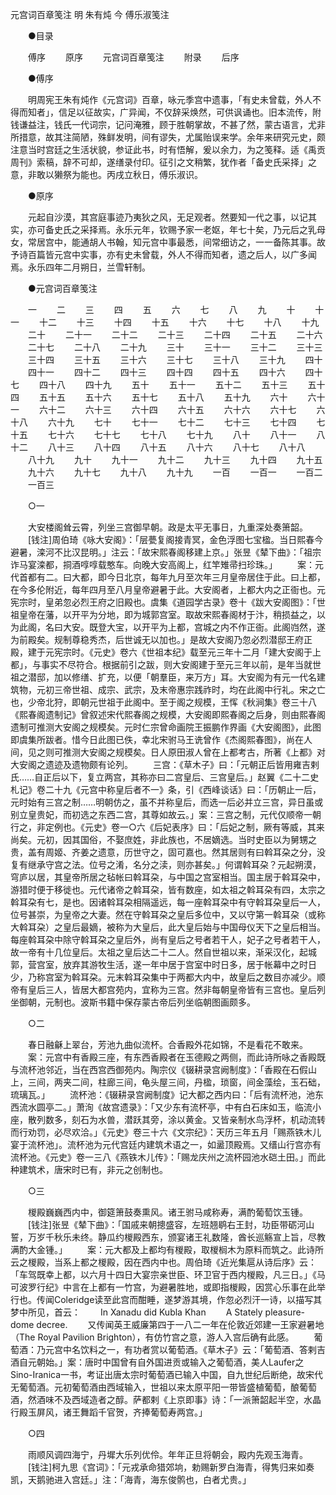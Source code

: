 <!-- { "loadSidebar": true } -->
元宫词百章笺注 明 朱有炖 今 傅乐淑笺注

　　●目录 

　　傅序 
　　原序 
　　元宫词百章笺注 
　　附录 
　　后序 

　　●傅序 

　　明周宪王朱有炖作《元宫词》百章，咏元季宫中遗事，「有史未曾载，外人不得而知者」，信足以征故实，广异闻，不仅辞采焕然，可供讽诵也。旧本流传，附钱谦益注，钱氏一代词宗，记问淹雅，顾于胜朝掌故，不甚了然，蒙古语言，尤非所措意，故其注简陋，殊鲜发明，间有谬失，尤属贻误来学。余年来研究元史，颇注意当时宫廷之生活状貌，参证此书，时有悟解，爰以余力，为之笺释。适《禹贡周刊》索稿，辞不可却，遂缮录付印。征引之文稍繁，犹作者「备史氏采择」之意，非敢以獭祭为能也。丙戌立秋日，傅乐淑识。 

　　●原序 

　　元起自沙漠，其宫庭事迹乃夷狄之风，无足观者。然要知一代之事，以记其实，亦可备史氏之采择焉。永乐元年，钦赐予家一老妪，年七十矣，乃元后之乳母女，常居宫中，能通胡人书翰，知元宫中事最悉，间常细访之，一一备陈其事。故予诗百篇皆元宫中实事，亦有史未曾载，外人不得而知者，遗之后人，以广多闻焉。永乐四年二月朔日，兰雪轩制。 

　　●元宫词百章笺注 

　　一 
　　二 
　　三 
　　四 
　　五 
　　六 
　　七 
　　八 
　　九 
　　十 
　　十一 
　　十二 
　　十三 
　　十四 
　　十五 
　　十六 
　　十七 
　　十八 
　　十九 
　　二十 
　　二十一 
　　二十二 
　　二十三 
　　二十四 
　　二十五 
　　二十六 
　　二十七 
　　二十八 
　　二十九 
　　三十 
　　三十一 
　　三十二 
　　三十三 
　　三十四 
　　三十五 
　　三十六 
　　三十七 
　　三十八 
　　三十九 
　　四十 
　　四十一 
　　四十二 
　　四十三 
　　四十四 
　　四十五 
　　四十六 
　　四十七 
　　四十八 
　　四十九 
　　五十 
　　五十一 
　　五十二 
　　五十三 
　　五十四 
　　五十五 
　　五十六 
　　五十七 
　　五十八 
　　五十九 
　　六十 
　　六十一 
　　六十二 
　　六十三 
　　六十四 
　　六十五 
　　六十六 
　　六十七 
　　六十八 
　　六十九 
　　七十 
　　七十一 
　　七十二 
　　七十三 
　　七十四 
　　七十五 
　　七十六 
　　七十七 
　　七十八 
　　七十九 
　　八十 
　　八十一 
　　八十二 
　　八十三 
　　八十四 
　　八十五 
　　八十六 
　　八十七 
　　八十八 
　　八十九 
　　九十 
　　九十一 
　　九十二 
　　九十三 
　　九十四 
　　九十五 
　　九十六 
　　九十七 
　　九十八 
　　九十九 
　　一百 
　　一百一 
　　一百二 
　　一百三 

　　○一 

　　大安楼阁耸云霄，列坐三宫御早朝。政是太平无事日，九重深处奏箫韶。 
　　[钱注]周伯琦《咏大安阁》：「层甍复阁接青冥，金色浮图七宝楹。当日熙春今避暑，滦河不比汉昆明。」注云：「故宋熙春阁移建上京。」张昱《辇下曲》：「祖宗诈马宴滦都，挏酒啍啍载憨车。向晚大安高阁上，红竿雉帚扫珍珠。」 
　　案：元代首都有二。曰大都，即今日北京，每年九月至次年三月皇帝居住于此。曰上都，在今多伦附近，每年四月至八月皇帝避暑于此。大安阁者，上都大内之正衙也。元宪宗时，皇弟忽必烈王府之旧殿也。虞集《道园学古录》卷十《跋大安阁图》：「世祖皇帝在藩，以开平为分地，即为城郭宫室。取故宋熙春阁材于汴，稍损益之，以为此阁，名曰大安。既登大宝，以开平为上都，宫城之内不作正衙。此阁岿然，遂为前殿矣。规制尊稳秀杰，后世诚无以加也。」是故大安阁乃忽必烈潜邸王府正殿，建于元宪宗时。《元史》卷六《世祖本纪》载至元三年十二月「建大安阁于上都」，与事实不尽符合。根据前引之跋，则大安阁建于至元三年以前，是年当就世祖之潜邸，加以修缮、扩充，以便「朝羣臣，来万方」耳。大安阁为有元一代名建筑物，元初三帝世祖、成宗、武宗，及末帝惠宗践祚时，均在此阁中行礼。宋之亡也，少帝北狩，即朝元世祖于此阁中。至于阁之规模，王恽《秋涧集》卷三十八《熙春阁遗制记》曾叙述宋代熙春阁之规模，大安阁即熙春阁之后身，则由熙春阁遗制可推测大安阁之规模矣。元时仁宗曾命画院王振鹏作界画《大安阁图》，此图即虞集所跋者。惜今日此图已佚，幸北宋驸马王诜曾作《杰阁熙春图》，尚在人间，见之则可推测大安阁之规模矣。日人原田淑人曾在上都考古，所著《上都》对大安阁之遗迹及遗物颇有论列。 
　　三宫：《草木子》曰：「元朝正后皆用雍吉剌氏……自正后以下，复立两宫，其称亦曰二宫皇后、三宫皇后。」赵翼《二十二史札记》卷二十九《元宫中称皇后者不一》条，引《西峰谈话》曰：「历朝止一后，元时始有三宫之制……明朝仿之，虽不并称皇后，而选一后必并立三宫，异日虽或别立皇贵妃，而初选之东西二宫，其尊如故云。」案：三宫之制，元代仅顺帝一朝行之，非定例也。《元史》卷一○六《后妃表序》曰：「后妃之制，厥有等威，其来尚矣。元初，因其国俗，不娶庶姓，非此族也，不居嫡选。当时史臣以为舅甥之贵，盖有周姬、齐姜之遗意，历世守之，固可嘉也。然其居则有曰斡耳朶之分，没复有继承守宫之法。位号之淆，名分之渎，则亦甚矣。」何谓斡耳朶？元起朔漠，穹庐以居，其皇帝所居之毡帐曰斡耳朶，与中国之宫室相当。国主居于斡耳朶中，游猎时便于移徙也。元代诸帝之斡耳朶，皆有数座，如太祖之斡耳朶有四，太宗之斡耳朶有七，是也。因诸斡耳朶相隔遥远，每一座斡耳朶中有守斡耳朶皇后一人，位号甚崇，为皇帝之大妻。然在守斡耳朶之皇后多位中，又以守第一斡耳朶（或称大斡耳朶）之皇后最嫡，被称为大皇后，此大皇后始与中国母仪天下之皇后相当。每座斡耳朶中除守斡耳朶之皇后外，尚有皇后之号者若干人，妃子之号者若干人，故一帝有十几位皇后。太祖之皇后达二十二人。然自世祖以来，渐采汉化，起城郭，营宫室，放弃其游牧生活，遂一年中居于宫室中时日多，居于帐幕中之时日少，乃称宫室为斡耳朶。元末斡耳朶集中于两都大内中，故皇后之数目亦减少。顺帝有皇后三人，皆居大都宫苑内，宜称为三宫。然非每朝皇帝皆有三宫也。皇后列坐御朝，元制也。波斯书籍中保存蒙古帝后列坐临朝图画颇多。 

　　○二 

　　春日融龢上翠台，芳池九曲似流杯。合香殿外花如锦，不是看花不敢来。 
　　案：元宫中有香殿三座，有东西香殿者在玉德殿之两侧，而此诗所咏之香殿既与流杯池邻近，当在西宫西御苑内。陶宗仪《辍耕录宫阙制度》：「香殿在石假山上，三间，两夹二间，柱廊三间，龟头屋三间，丹楹，琐窗，间金藻绘，玉石础，琉璃瓦。」 
　　流杯池：《辍耕录宫阙制度》记大都之西内曰：「后有流杯池，池东西流水圆亭二。」萧洵《故宫遗录》：「又少东有流杯亭，中有白石床如玉，临流小座，散列数多，刻石为水兽，潜跃其旁，涂以黄金。又皆亲制水鸟浮杯，机动流转而行劝罚，必尽欢洽。」《元史》卷三十六《文宗纪》：天历三年五月「赐燕铁木儿宴于流杯池」。流杯池为元代宫廷内建筑术语之一，如盝顶殿焉。又缙山行宫亦有流杯池。《元史》卷一三八《燕铁木儿传》：「赐龙庆州之流杯园池水硙土田。」而此种建筑术，唐宋时已有，非元之创制也。 

　　○三 

　　椶殿巍巍西内中，御筵箫鼓奏熏风。诸王驸马咸称寿，满酌葡萄饮玉锺。 
　　[钱注]张昱《辇下曲》：「国戚来朝摠盛容，左班翘鹖右王封，功臣带砺河山誓，万岁千秋乐未终。静瓜约椶殿西东，颁宴诸王礼数隆，酋长巡觞宣上旨，尽教满酌大金锺。」 
　　案：元大都及上都均有椶殿，取椶榈木为原料而筑之。此诗所云之椶殿，当系上都之椶殿，因在西内中也。周伯琦《近光集扈从诗后序》云：「车驾既幸上都，以六月十四日大宴宗亲世臣、环卫官于西内椶殿，凡三日。」《马可波罗行纪》中言在上都有一竹宫，为避暑胜地，或即指椶殿，因赏心乐事在此举行也。传闻Coleridge读至此宫而酣睡，遂梦游其境，作忽必烈汗一诗，以描写其梦中所见，首云： 
　　In Xanadu did Kubla Khan 
　　A Stately pleasure-dome decree. 
　　又传闻英王威廉第四于一八二一年在伦敦近郊建一王家避暑地（The Royal Pavilion Brighton），有仿竹宫之意，游人入宫后确有此感。 
　　葡萄酒：乃元宫中名饮料之一，有功者赏以葡萄酒。《草木子》云：「葡萄酒、答剌吉酒自元朝始。」案：唐时中国曾有自外国进贡或输入之葡萄酒，美人Laufer之Sino-Iranica一书，考证出唐太宗时葡萄酒已输入中国，自九世纪后断绝，故宋代无葡萄酒。元初葡萄酒由西域输入，世祖以来太原平阳一带皆盛植葡萄，酿葡萄酒，然酒味不及西域造者之醇。萨都剌《上京即事》诗：「一派箫韶起半空，水晶行殿玉屏风，诸王舞蹈千官贺，齐捧葡萄寿两宫。」 

　　○四 

　　雨顺风调四海宁，丹墀大乐列优伶。年年正旦将朝会，殿内先观玉海青。 
　　[钱注]柯九思《宫词》：「元戎承命猎郊垧，勅赐新罗白海青，得隽归来如奏凯，天鹅驰进入宫廷。」注：「海青，海东俊鹘也，白者尤贵。」 

